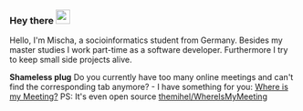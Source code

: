### Hey there <img src="https://media.giphy.com/media/hvRJCLFzcasrR4ia7z/giphy.gif" width="25px">

Hello, I'm Mischa, a socioinformatics student from Germany. Besides my master studies I work part-time as a software developer. Furthermore I try to keep small side projects alive.

**Shameless plug**
Do you currently have too many online meetings and can't find the corresponding tab anymore? - I have something for you: [Where is my Meeting?](https://chrome.google.com/webstore/detail/where-is-my-meeting/gogioagefecnpkiaoegkobapeklhchni)
PS: It's even open source [themihel/WhereIsMyMeeting](https://github.com/themihel/WhereIsMyMeeting)